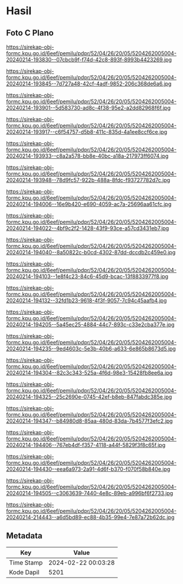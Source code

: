 # Hasil

## Foto C Plano

https://sirekap-obj-formc.kpu.go.id/6eef/pemilu/pdpr/52/04/26/20/05/5204262005004-20240214-193830--07cbcb9f-f74d-42c8-893f-8993b4423269.jpg

https://sirekap-obj-formc.kpu.go.id/6eef/pemilu/pdpr/52/04/26/20/05/5204262005004-20240214-193845--7d727a48-42cf-4adf-9852-206c368de6a6.jpg

https://sirekap-obj-formc.kpu.go.id/6eef/pemilu/pdpr/52/04/26/20/05/5204262005004-20240214-193901--5d583730-ad8c-4f38-95e2-a2dd82968f6f.jpg

https://sirekap-obj-formc.kpu.go.id/6eef/pemilu/pdpr/52/04/26/20/05/5204262005004-20240214-193917--c6f54757-d5b8-411c-835d-4a1ee8ccf6ce.jpg

https://sirekap-obj-formc.kpu.go.id/6eef/pemilu/pdpr/52/04/26/20/05/5204262005004-20240214-193933--c8a2a578-bb8e-40bc-a18a-217973ff6074.jpg

https://sirekap-obj-formc.kpu.go.id/6eef/pemilu/pdpr/52/04/26/20/05/5204262005004-20240214-193948--78d9fc57-922b-488a-8fdc-f93727782d7c.jpg

https://sirekap-obj-formc.kpu.go.id/6eef/pemilu/pdpr/52/04/26/20/05/5204262005004-20240214-194006--16e9b420-e690-4059-ac7a-25696aa61cfc.jpg

https://sirekap-obj-formc.kpu.go.id/6eef/pemilu/pdpr/52/04/26/20/05/5204262005004-20240214-194022--4bf9c2f2-1428-43f9-93ce-a57cd3431eb7.jpg

https://sirekap-obj-formc.kpu.go.id/6eef/pemilu/pdpr/52/04/26/20/05/5204262005004-20240214-194040--8a50822c-b0cd-4302-87dd-dccdb2c459e0.jpg

https://sirekap-obj-formc.kpu.go.id/6eef/pemilu/pdpr/52/04/26/20/05/5204262005004-20240214-194103--1e8f4c23-84c6-45d9-bcac-13f8833977f8.jpg

https://sirekap-obj-formc.kpu.go.id/6eef/pemilu/pdpr/52/04/26/20/05/5204262005004-20240214-194132--32fd1b23-9618-4f3f-9057-7c94c45aafb4.jpg

https://sirekap-obj-formc.kpu.go.id/6eef/pemilu/pdpr/52/04/26/20/05/5204262005004-20240214-194205--5a45ec25-4884-44c7-893c-c33e2cba377e.jpg

https://sirekap-obj-formc.kpu.go.id/6eef/pemilu/pdpr/52/04/26/20/05/5204262005004-20240214-194235--9ed4603c-5e3b-40b6-a633-6e865b8673d5.jpg

https://sirekap-obj-formc.kpu.go.id/6eef/pemilu/pdpr/52/04/26/20/05/5204262005004-20240214-194304--82c3c343-525a-4f6d-98e3-15428fb8ee6a.jpg

https://sirekap-obj-formc.kpu.go.id/6eef/pemilu/pdpr/52/04/26/20/05/5204262005004-20240214-194325--25c2690e-0745-42ef-b8eb-847fabdc385e.jpg

https://sirekap-obj-formc.kpu.go.id/6eef/pemilu/pdpr/52/04/26/20/05/5204262005004-20240214-194347--b84980d8-85aa-480d-83da-7b4577f3efc2.jpg

https://sirekap-obj-formc.kpu.go.id/6eef/pemilu/pdpr/52/04/26/20/05/5204262005004-20240214-194406--767eb4df-f357-4118-a44f-5829f3f8c65f.jpg

https://sirekap-obj-formc.kpu.go.id/6eef/pemilu/pdpr/52/04/26/20/05/5204262005004-20240214-194430--eea6a973-2a91-4d6f-b370-f070f58b840e.jpg

https://sirekap-obj-formc.kpu.go.id/6eef/pemilu/pdpr/52/04/26/20/05/5204262005004-20240214-194505--c3063639-7440-4e8c-89eb-a996bf6f2733.jpg

https://sirekap-obj-formc.kpu.go.id/6eef/pemilu/pdpr/52/04/26/20/05/5204262005004-20240214-214443--a6d5bd89-ec88-4b35-99e4-7e87a72b62dc.jpg


## Metadata

| Key        | Value               |
| ---------- | ------------------- |
| Time Stamp | 2024-02-22 00:03:28 |
| Kode Dapil | 5201                |



